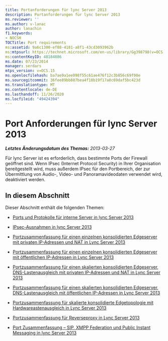 ```yaml
---
title: Portanforderungen für lync Server 2013
description: Portanforderungen für lync Server 2013
ms.reviewer: ''
ms.author: v-lanac
author: lanachin
f1.keywords:
- NOCSH
TOCTitle: Port requirements
ms:assetid: 9a6c1300-ef88-4181-a8f1-43cd3093962b
ms:mtpsurl: https://technet.microsoft.com/en-us/library/Gg398798(v=OCS.15)
ms:contentKeyID: 48184886
ms.date: 07/23/2014
manager: serdars
mtps_version: v=OCS.15
ms.openlocfilehash: ba7ae9a1ee098f55c61ae476f12c3b856c69f90e
ms.sourcegitcommit: 36fee89bb887bea4f18b19f17a8c69daf5bc423d
ms.translationtype: MT
ms.contentlocale: de-DE
ms.lasthandoff: 11/26/2020
ms.locfileid: "49424394"
---
```

# <a name="port-requirements-for-lync-server-2013"></a>Port Anforderungen für lync Server 2013

<div data-xmlns="http://www.w3.org/1999/xhtml">

<div class="topic" data-xmlns="http://www.w3.org/1999/xhtml" data-msxsl="urn:schemas-microsoft-com:xslt" data-cs="https://msdn.microsoft.com/">

<div data-asp="https://msdn2.microsoft.com/asp">



</div>

<div id="mainSection">

<div id="mainBody">

<span> </span>

_**Letztes Änderungsdatum des Themas:** 2013-03-27_

Für lync Server ist es erforderlich, dass bestimmte Ports der Firewall geöffnet sind. Wenn IPsec (Internet Protocol Security) in Ihrer Organisation bereitgestellt wird, muss außerdem IPsec für den Portbereich, der zur Übermittlung von Audio-, Video- und Panoramavideodaten verwendet wird, deaktiviert werden.

<div>

## <a name="in-this-section"></a>In diesem Abschnitt

Dieser Abschnitt enthält die folgenden Themen:

  - [Ports und Protokolle für interne Server in lync Server 2013](lync-server-2013-ports-and-protocols-for-internal-servers.md)

  - [IPsec-Ausnahmen in lync Server 2013](lync-server-2013-ipsec-exceptions.md)

  - [Portzusammenfassung für einen einzelnen konsolidierten Edgeserver mit privaten IP-Adressen und NAT in Lync Server 2013](lync-server-2013-port-summary-single-consolidated-edge-with-private-ip-addresses-using-nat.md)

  - [Portzusammenfassung für einen einzelnen konsolidierten Edgeserver mit öffentlichen IP-Adressen in Lync Server 2013](lync-server-2013-port-summary-single-consolidated-edge-with-public-ip-addresses.md)

  - [Portzusammenfassung für einen skalierten konsolidierten Edgeserver, DNS-Lastenausgleich mit privaten IP-Adressen und NAT in Lync Server 2013](lync-server-2013-port-summary-scaled-consolidated-edge-dns-load-balancing-with-private-ip-addresses-using-nat.md)

  - [Portzusammenfassung für einen skalierten konsolidierten Edgeserver, DNS-Lastenausgleich mit öffentlichen IP-Adressen in Lync Server 2013](lync-server-2013-port-summary-scaled-consolidated-edge-dns-load-balancing-with-public-ip-addresses.md)

  - [Portzusammenfassung für skalierte konsolidierte Edgetopologie mit Hardwareastenausgleich in Lync Server 2013](lync-server-2013-port-summary-scaled-consolidated-edge-with-hardware-load-balancers.md)

  - [Portzusammenfassung für Reverseproxy in Lync Server 2013](lync-server-2013-port-summary-reverse-proxy.md)

  - [Port Zusammenfassung – SIP, XMPP Federation und Public Instant Messaging in lync Server 2013](lync-server-2013-port-summary-sip-xmpp-federation-and-public-instant-messaging.md)

</div>

</div>

<span> </span>

</div>

</div>

</div>

